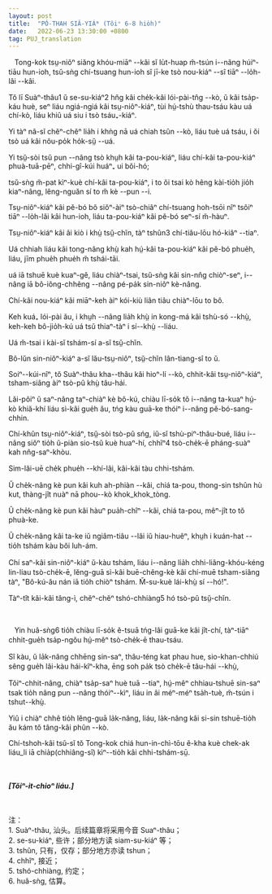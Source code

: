 ```yaml
---
layout: post
title:  "PÓ-THAH SIÂ-YIÁᴺ (Tŏiⁿ 6-8 hio̍h)"
date:   2022-06-23 13:30:00 +0800
tag: PUJ_translation
---
```


<section class="PUJ">

<!-- One source of great unhappiness to Chinese women is in the law which forbids the breaking of betrothal contracts, even though these be made in the infancy of the parties involved. -->
&nbsp;&nbsp;
Tong-kok tsṳ-niôⁿ siăng khóu-miāⁿ --kâi sĭ lu̍t-huap m̆-tsún i--nâng húiⁿ-tiāu hun-ioh, tsŭ-sǹg chí-tsuang hun-ioh sĭ jī-ke tsò nou-kiáⁿ --sî tiāⁿ --lo̍h-lâi --kâi. 

<!-- At one of the chapels somewhat remote from Swatow, a beautiful girl nineteen years old fled from her home to me and begged me to adopt her as my daughter. -->
Tŏ lī Suàⁿ-thâu<span class="note">1</span> ŭ se-su-kiáⁿ<span class="note">2</span> hn̆g kâi che̍k-kâi lói-pài-tn̂g --kò, ŭ kâi tsa̍p-káu huè, seⁿ liáu ngiá-ngiá kâi tsṳ-niôⁿ-kiáⁿ, tùi hṳ́-tshù thau-tsáu kàu uá chí-kò, liáu khiû uá siu i tsò tsáu₊-kiáⁿ.

<!-- She said she would serve mes as a slave if I would but steal her and carry her away concealed in my boat. -->
Yi tàⁿ nâ-sĭ chĕⁿ-chĕⁿ lia̍h i khǹg nā uá chiah tsûn --kò, liáu tuè uá tsáu, i ŏi tsò uá kâi nôu-po̍k ho̍k-sṳ̆ --uá. 

<!-- She had been betrothed in childhood to a boy who had since developed a loathsome and incurable disease; -->
Yi tsṳ̆-sòi tsŭ pun --nâng tsò khṳh kâi ta-pou-kiáⁿ, liáu chí-kâi ta-pou-kiáⁿ phuà-tuā-pēⁿ, chhi-gî-kúi huáⁿ₊ ui bŏi-hó;

<!-- and though she had not seen him, she knew how horrible he was, and would die rather than marry him. -->
tsŭ-sǹg m̆-pat kìⁿ-kuè chí-kâi ta-pou-kiáⁿ, i to ŏi tsai kò hêng kài-tio̍h jio̍h kiaⁿ-nâng, lêng-nguăn sí to m̆ kè --pun --i.

<!-- Her parents were not willing to carry out the contract they had made many years previously, but the boy's parents would not release them from the bargain. -->
Tsṳ-niôⁿ-kiáⁿ kâi pĕ-bó bô siŏⁿ-àiⁿ tsò-chiâⁿ chí-tsuang hoh-tsōi nîⁿ tsôiⁿ tiāⁿ --lo̍h-lâi kâi hun-ioh, liáu ta-pou-kiáⁿ kâi pĕ-bó seⁿ-sí m̆-hàuⁿ.

<!-- Her mother urged her to kill herself, as the only solution of the question. -->
Tsṳ-niôⁿ-kiáⁿ kâi âi kiò i khṳ̀ tsṳ̆-chĭn, tàⁿ tshûn<span class="note">3</span> chí-tiâu-lōu hó-kiâⁿ --tiaⁿ.

<!-- I sent agents to negotiate with the boy's parents, but could make no terms with them; -->
Uá chhiah liáu kâi tong-nâng khṳ̀ kah hṳ́-kâi ta-pou-kiáⁿ kâi pĕ-bó phue̍h, liáu, jīm phue̍h phue̍h m̆ tshái-tāi.

<!-- and I also sought the officials and learned that they would not condone the withholding of a bride from even such a bridegroom. -->
uá iā tshuē kuè kuaⁿ-gê, liáu chiàⁿ-tsai, tsŭ-sǹg kâi sin-nn̂g chiòⁿ-seⁿ, i--nâng iā bô-iông-chhêng --nâng pé-pa̍k sin-niôⁿ kè-nâng. 

<!-- There was no legal way in which this child could be saved from her fate. -->
Chí-kâi nou-kiáⁿ kâi miāⁿ-keh àiⁿ kói-kiù liân tiâu chiàⁿ-lōu to bô.

<!-- Some weeks later she was taken to the house of her husband's parents, and soon after I heard of her death. -->
Keh kuá₊ lói-pài ău, i khṳh --nâng lia̍h khṳ̀ in kong-má kâi tshù-só --khṳ̀, keh-keh bô-jio̍h-kú uá tsŭ thiaⁿ-tàⁿ i sí--khṳ̀ --liáu.

<!-- Whether she died of grief or by suicide, I do not know. -->
Uá m̆-tsai i kài-sĭ tshám-sí a-sĭ tsṳ̆-chĭn.

<!-- Suicided is not uncommon among brides, nor among older women. -->
Bô-lŭn sin-niôⁿ-kiáⁿ a-sĭ lău-tsṳ-niôⁿ, tsṳ̆-chĭn lân-tiang-sî to ŭ.

<!-- Some years ago seven young women, at a village near Swatow, entered into a compact to drown themselves together. -->
Soiⁿ--kúi-nîⁿ, tŏ Suàⁿ-thâu kha--thâu kâi hioⁿ-lí --kò, chhit-kâi tsṳ-niôⁿ-kiáⁿ, tsham-siâng àiⁿ tsò-pû khṳ̀ tâu-hái.

<!-- Three of them had been lately married, and after spending the customary four months at the houses of their fathers-in-law, had come to visit their own mothers. -->
Lăi-pôiⁿ ŭ saⁿ-nâng taⁿ-chiàⁿ kè bô-kú, chiàu lī-so̍k tŏ i--nâng ta-kuaⁿ hṳ́-kò khiă-khí liáu sì-kâi gue̍h ău, tńg kàu guā-ke thóiⁿ i--nâng pĕ-bó-sang-chhin.

<!-- They had been playmates, and were neighbours, and so they spun and sewed together, and rejoiced in their reunion. -->
Chí-khûn tsṳ-niôⁿ-kiáⁿ, tsṳ̆-sòi tsò-pû sńg, iŭ-sĭ tshù-piⁿ-thâu-bué, liáu i--nâng siŏⁿ tio̍h ŭ-piàn sio-tsŭ kuè huaⁿ-hí, chhĭⁿ<span class="note">4</span> tsò-che̍k-ē pháng-suàⁿ kah nn̂g-saⁿ-khòu. 

<!-- Mutual confidences revealed mutual griefs. -->
Sim-lăi-uē che̍k phue̍h --khí-lâi, kâi-kâi tàu chhi-tshám.

<!-- One was married to an opium-smoker, a yellow bundle of bones, vibrating between besotted sleep and sottish waking. -->
Ŭ che̍k-nâng kè pun kâi kuh ah-phiàn --kâi, chiá ta-pou, thong-sin tshûn hù kut, thàng-jît nuàⁿ nā phou--kò khok_khok_tòng.

<!-- One was wedded to a gambler, who spent his days and nights wasting the family substance. -->
Ŭ che̍k-nâng kè pun kâi hàuⁿ pua̍h-chîⁿ --kâi, chiá ta-pou, mêⁿ-jît to tŏ phuà-ke.

<!-- One had a mother-in-law so stern and cruel that life was torment to those under her authority. -->
Ŭ che̍k-nâng kâi ta-ke iŭ ngiâm-tiâu --lâi iŭ hiau-huêⁿ, khṳh i kuán-hat --tio̍h tshám kàu bŏi luh-ám.

<!-- All three of the brides were miserable, and as they mingled their lamentations, their four unmarried friends and companions said to each other, "This is such sorrow as we must feel by-and-by. How better to be dead!" -->
Chí saⁿ-kâi sin-niôⁿ-kiáⁿ ŭ-kàu tshám, liáu i--nâng lia̍h chhi-liâng-khóu-kéng lin-liau tsò-che̍k-ē, lĕng-guā sì-kâi buē-chêng-kè kâi chí-muē tsham-siâng tàⁿ, "Bô-kú-ău nán iā tio̍h chiòⁿ tshám. M̆-su-kuè lái-khṳ̀ sí --hó!".

<!-- All agreed in this, and entered secretly into a covenant to end their lives together. -->
Tàⁿ-tît kâi-kâi tâng-ì, chĕⁿ-chĕⁿ tshó-chhiàng<span class="note">5</span> hó tsò-pû tsṳ̆-chĭn.

<br>

<!-- They calculated the time when custom would again bring the married ones to their mothers' houses, and fixed the full moon of the seventh month, as the night for their escape from life. -->
&nbsp;&nbsp;
Yin huâ-sǹg<span class="note">6</span> tio̍h chiàu lī-so̍k ĕ-tsuā tńg-lâi guā-ke kâi jît-chí, tàⁿ-tiāⁿ chhit-gue̍h tsa̍p-ngŏu hṳ́-mêⁿ tsò-che̍k-ē thau-tsáu. 

<!-- When the time arrived, six of them dressed themselves in festal garments, with flowers in their hair, went hand in hand in the moonlight to the shore, bound themselves together with a rope, and threw themselves into the sea. -->
Sî kàu, ŭ la̍k-nâng chhēng sin-saⁿ, thâu-téng kat phau hue, sio-khan-chhiú sêng gue̍h lâi-kàu hái-kîⁿ-kha, ēng soh pa̍k tsò che̍k-ē tâu-hái --khṳ̀, 

<!-- The seventh, only thirteen years old, was discovered through some noise she made in searching for her best clothing in the night, and was prevented by her mother from leaving the house. -->
Tŏiⁿ-chhit-nâng, chiàⁿ tsa̍p-saⁿ huè tuā --tiaⁿ, hṳ́-mêⁿ chhiau-tshuē sin-saⁿ tsak tio̍h nâng pun --nâng thóiⁿ--kìⁿ, liáu in âi méⁿ-méⁿ tsa̍h-tuè, m̆-tsún i tshut--khṳ̀.

<!-- From her the fate of the other six was afterwards ascertained, and their bodies were recovered and buried in one grave. -->
Yiû i chiàⁿ chhê tio̍h lĕng-guā la̍k-nâng, liáu, la̍k-nâng kâi si-sin tshuē-tio̍h ău kám tŏ tâng-kâi phûn --kò.

<!-- These are cases of extreme though not uncommon unhappiness, under the Chinese marriage-system. -->
Chí-tshoh-kâi tsŭ-sĭ tŏ Tong-kok chiá hun-in-chì-tōu ĕ-kha kuè chek-ak liáu_li iā chia̍p(chhiâng-sî) kìⁿ--tio̍h kâi chhi-tshám-sṳ̄.

<br><br>
<b><i>[Tŏiⁿ-it-chioⁿ liáu.]</i></b>

<br>
<br>
注：<br>
1. Suàⁿ-thâu, 汕头。后续篇章将采用今音 Suaⁿ-thâu；<br>
2. se-su-kiáⁿ, 些许；部分地方读 siam-su-kiáⁿ 等；<br>
3. tshûn, 只有，仅存；部分地方亦读 tshun；<br>
4. chhĭⁿ, 接近；<br>
5. tshó-chhiàng, 约定；<br>
6. huâ-sǹg, 估算。<br>

</section>
